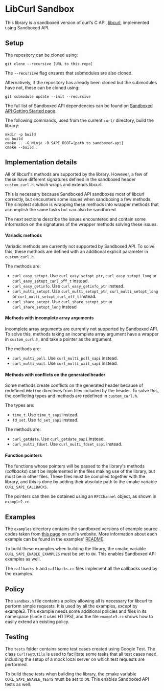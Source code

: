 # LibCurl Sandbox

This library is a sandboxed version of curl's C API, [libcurl](https://curl.haxx.se/libcurl/c/), implemented using Sandboxed API.

## Setup

The repository can be cloned using:
```
git clone --recursive [URL to this repo]
```
The `--recursive` flag ensures that submodules are also cloned. 

Alternatively, if the repository has already been cloned but the submodules have not, these can be cloned using:
```
git submodule update --init --recursive
``` 

The full list of Sandboxed API dependencies can be found on [Sandboxed API Getting Started page](https://developers.google.com/sandboxed-api/docs/getting-started).

The following commands, used from the current `curl/` directory, build the library:
```
mkdir -p build
cd build
cmake .. -G Ninja -D SAPI_ROOT=[path to sandboxed-api]
cmake --build .
```

## Implementation details

All of libcurl's methods are supported by the library. However, a few of these have different signatures defined in the sandboxed header `custom_curl.h`, which wraps and extends libcurl.

This is necessary because Sandboxed API sandboxes most of libcurl correctly, but encounters some issues when sandboxing a few methods. The simplest solution is wrapping these methods into wrapper methods that accomplish the same tasks but can also be sandboxed.

The next sections describe the issues encountered and contain some information on the signatures of the wrapper methods solving these issues.

#### Variadic methods

Variadic methods are currently not supported by Sandboxed API. To solve this, these methods are defined with an additional explicit parameter in `custom_curl.h`.

The methods are:
- `curl_easy_setopt`. Use `curl_easy_setopt_ptr`, `curl_easy_setopt_long` or `curl_easy_setopt_curl_off_t` instead.
- `curl_easy_getinfo`. Use `curl_easy_getinfo_ptr` instead.
- `curl_multi_setopt`. Use `curl_multi_setopt_ptr`, `curl_multi_setopt_long` or `curl_multi_setopt_curl_off_t` instead.
- `curl_share_setopt`. Use `curl_share_setopt_ptr` or `curl_share_setopt_long` instead

#### Methods with incomplete array arguments

Incomplete array arguments are currently not supported by Sandboxed API. To solve this, methods taking an incomplete array argument have a wrapper in `custom_curl.h`, and take a pointer as the argument.

The methods are:
- `curl_multi_poll`. Use `curl_multi_poll_sapi` instead.
- `curl_multi_wait`. Use `curl_multi_wait_sapi` instead.

#### Methods with conflicts on the generated header

Some methods create conflicts on the generated header because of redefined `#define` directives from  files included by the header. To solve this, the conflicting types and methods are redefined in `custom_curl.h`.

The types are:
- `time_t`. Use `time_t_sapi` instead.
- `fd_set`. Use `fd_set_sapi` instead.

The methods are:
- `curl_getdate`. Use `curl_getdate_sapi` instead.
- `curl_multi_fdset`. Use `curl_multi_fdset_sapi` instead.

#### Function pointers

The functions whose pointers will be passed to the library's methods (*callbacks*) can't be implemented in the files making use of the library, but must be in other files. These files must be compiled together with the library, and this is done by adding their absolute path to the cmake variable `CURL_SAPI_CALLBACKS`. 

The pointers can then be obtained using an `RPCChannel` object, as shown in `example2.cc`.

## Examples

The `examples` directory contains the sandboxed versions of example source codes taken from [this page](https://curl.haxx.se/libcurl/c/example.html) on curl's website. More information about each example can be found in the examples' [README](examples/README.md).

To build these examples when building the library, the cmake variable `CURL_SAPI_ENABLE_EXAMPLES` must be set to `ON`. This enables Sandboxed API examples as well.

The `callbacks.h` and `callbacks.cc` files implement all the callbacks used by the examples.

## Policy

The `sandbox.h` file contains a policy allowing all is necessary for libcurl to perform simple requests. It is used by all the examples, except by example3. This example needs some additional policies and files in its namespace (since it uses HTTPS), and the file `example3.cc` shows how to easily extend an existing policy.

## Testing

The `tests` folder contains some test cases created using Google Test. The class `CurlTestUtils` is used to facilitate some tasks that all test cases need, including the setup of a mock local server on which test requests are performed.

To build these tests when building the library, the cmake variable `CURL_SAPI_ENABLE_TESTS` must be set to `ON`. This enables Sandboxed API tests as well.